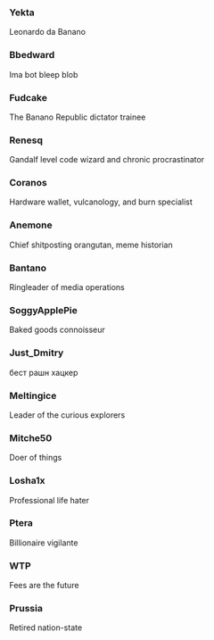 <!--
  To add more team members to be displayed on the website, add them in the following form:
  1- The team member name starts with three hashtag symbols (#) -> ### Example Name
  2- The description is the following line after the name without any symbols -> This is an example description of the member.
-->

### Yekta

Leonardo da Banano

### Bbedward

Ima bot bleep blob

### Fudcake

The Banano Republic dictator trainee

### Renesq

Gandalf level code wizard and chronic procrastinator

### Coranos

Hardware wallet, vulcanology, and burn specialist

### Anemone

Chief shitposting orangutan, meme historian

### Bantano

Ringleader of media operations

### SoggyApplePie

Baked goods connoisseur

### Just_Dmitry

бест рашн хацкер

### Meltingice

Leader of the curious explorers

### Mitche50

Doer of things

### Losha1x

Professional life hater

### Ptera

Billionaire vigilante

### WTP

Fees are the future

### Prussia

Retired nation-state
